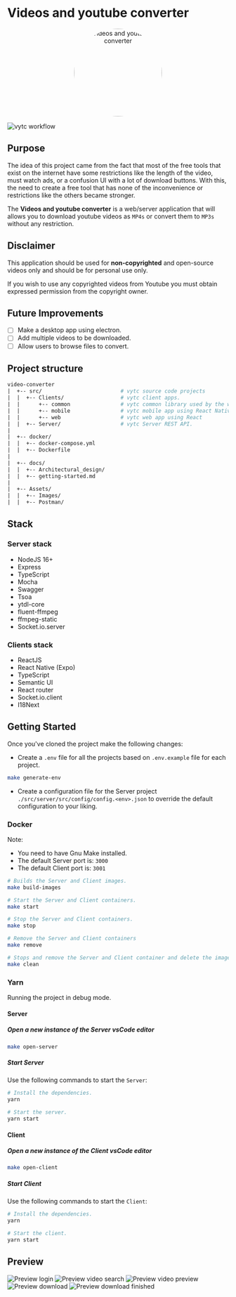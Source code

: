 # Videos and youtube converter

<p align="center">
  <a href="https://github.com/Youssef-ben/video-converter">
    <img
      src="./assets/images/logo.png"
      alt="Videos and youtube converter"
      width="200"
      style="max-width: 100%; border-radius: 50%;">
  </a>
</p>

![vytc workflow](https://github.com/Youssef-ben/video-converter/actions/workflows/vytc-ci.yml/badge.svg)

## Purpose

The idea of this project came from the fact that most of the free tools that exist
on the internet have some restrictions like the length of the video, must watch ads,
or a confusion UI with a lot of download buttons. With this, the need to create a
free tool that has none of the inconvenience or restrictions like the others became
stronger.

The **Videos and youtube converter** is a web/server application that will allows
you to download youtube videos as `MP4s` or convert them to `MP3s` without any restriction.

## Disclaimer

This application should be used for **non-copyrighted** and open-source videos only
and should be for personal use only.

If you wish to use any copyrighted videos from Youtube you must obtain expressed
permission from the copyright owner.

## Future Improvements

- [ ] Make a desktop app using electron.
- [ ] Add multiple videos to be downloaded.
- [ ] Allow users to browse files to convert.

## Project structure

```mk
video-converter
|  +-- src/                         # vytc source code projects
|  |  +-- Clients/                  # vytc client apps.
|  |      +-- common                # vytc common library used by the web and mobile.
|  |      +-- mobile                # vytc mobile app using React Native
|  |      +-- web                   # vytc web app using React
|  |  +-- Server/                   # vytc Server REST API.
|
|  +-- docker/
|  |  +-- docker-compose.yml
|  |  +-- Dockerfile
|
|  +-- docs/
|  |  +-- Architectural_design/
|  |  +-- getting-started.md
|
|  +-- Assets/
|  |  +-- Images/
|  |  +-- Postman/
```

## Stack

### Server stack

- NodeJS 16+
- Express
- TypeScript
- Mocha
- Swagger
- Tsoa
- ytdl-core
- fluent-ffmpeg
- ffmpeg-static
- Socket.io.server

### Clients stack

- ReactJS
- React Native (Expo)
- TypeScript
- Semantic UI
- React router
- Socket.io.client
- I18Next

## Getting Started

Once you've cloned the project make the following changes:

- Create a `.env` file for all the projects based on `.env.example` file for each project.

```bash
make generate-env
```

- Create a configuration file for the Server project `./src/server/src/config/config.<env>.json`
  to override the default configuration to your liking.

### Docker

Note:

- You need to have Gnu Make installed.
- The default Server port is: `3000`
- The default Client port is: `3001`

```bash
# Builds the Server and Client images.
make build-images

# Start the Server and Client containers.
make start

# Stop the Server and Client containers.
make stop

# Remove the Server and Client containers
make remove

# Stops and remove the Server and Client container and delete the images.
make clean
```

### Yarn

Running the project in debug mode.

#### Server

##### Open a new instance of the Server vsCode editor

```bash
make open-server
```

##### Start Server

Use the following commands to start the `Server`:

```bash
# Install the dependencies.
yarn

# Start the server.
yarn start
```

#### Client

##### Open a new instance of the Client vsCode editor

```bash
make open-client
```

##### Start Client

Use the following commands to start the `Client`:

```bash
# Install the dependencies.
yarn

# Start the client.
yarn start
```

## Preview

![Preview login](assets/images/screenshots/1.login.PNG)
![Preview video search](assets/images/screenshots/2.home.PNG)
![Preview video preview](assets/images/screenshots/3.donwload.PNG)
![Preview download](assets/images/screenshots/4.download-progress.PNG)
![Preview download finished](assets/images/screenshots/5.download-finished.png)
